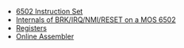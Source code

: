 - [6502 Instruction Set](https://www.masswerk.at/6502/6502_instruction_set.html)
- [Internals of BRK/IRQ/NMI/RESET on a MOS 6502](https://www.pagetable.com/?p=410)
- [Registers](http://www.6502.org/users/obelisk/6502/registers.html)
- [Online Assembler](https://kh-labs.org/6502/)
